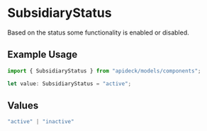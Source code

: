 # SubsidiaryStatus

Based on the status some functionality is enabled or disabled.

## Example Usage

```typescript
import { SubsidiaryStatus } from "apideck/models/components";

let value: SubsidiaryStatus = "active";
```

## Values

```typescript
"active" | "inactive"
```
